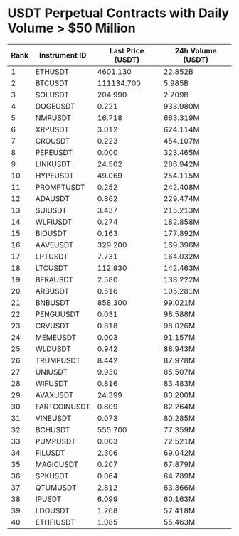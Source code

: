 # USDT Perpetual Contracts with Daily Volume > $50 Million

| Rank | Instrument ID | Last Price (USDT) | 24h Volume (USDT) |
|------|---------------|-------------------|-------------------|
| 1 | ETHUSDT | 4601.130 | 22.852B |
| 2 | BTCUSDT | 111134.700 | 5.985B |
| 3 | SOLUSDT | 204.990 | 2.709B |
| 4 | DOGEUSDT | 0.221 | 933.980M |
| 5 | NMRUSDT | 16.718 | 663.319M |
| 6 | XRPUSDT | 3.012 | 624.114M |
| 7 | CROUSDT | 0.223 | 454.107M |
| 8 | PEPEUSDT | 0.000 | 323.465M |
| 9 | LINKUSDT | 24.502 | 286.942M |
| 10 | HYPEUSDT | 49.069 | 254.115M |
| 11 | PROMPTUSDT | 0.252 | 242.408M |
| 12 | ADAUSDT | 0.862 | 229.474M |
| 13 | SUIUSDT | 3.437 | 215.213M |
| 14 | WLFIUSDT | 0.274 | 182.858M |
| 15 | BIOUSDT | 0.163 | 177.892M |
| 16 | AAVEUSDT | 329.200 | 169.396M |
| 17 | LPTUSDT | 7.731 | 164.032M |
| 18 | LTCUSDT | 112.930 | 142.463M |
| 19 | BERAUSDT | 2.580 | 138.222M |
| 20 | ARBUSDT | 0.516 | 105.281M |
| 21 | BNBUSDT | 858.300 | 99.021M |
| 22 | PENGUUSDT | 0.031 | 98.588M |
| 23 | CRVUSDT | 0.818 | 98.026M |
| 24 | MEMEUSDT | 0.003 | 91.157M |
| 25 | WLDUSDT | 0.942 | 88.943M |
| 26 | TRUMPUSDT | 8.442 | 87.978M |
| 27 | UNIUSDT | 9.930 | 85.507M |
| 28 | WIFUSDT | 0.816 | 83.483M |
| 29 | AVAXUSDT | 24.399 | 83.200M |
| 30 | FARTCOINUSDT | 0.809 | 82.264M |
| 31 | VINEUSDT | 0.073 | 80.285M |
| 32 | BCHUSDT | 555.700 | 77.359M |
| 33 | PUMPUSDT | 0.003 | 72.521M |
| 34 | FILUSDT | 2.306 | 69.042M |
| 35 | MAGICUSDT | 0.207 | 67.879M |
| 36 | SPKUSDT | 0.064 | 64.789M |
| 37 | QTUMUSDT | 2.812 | 63.366M |
| 38 | IPUSDT | 6.099 | 60.163M |
| 39 | LDOUSDT | 1.268 | 57.418M |
| 40 | ETHFIUSDT | 1.085 | 55.463M |
